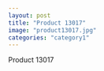 ```yaml
---
layout: post
title: "Product 13017"
image: "product13017.jpg"
categories: "category1"
---
```

Product 13017

